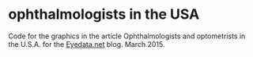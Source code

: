 ophthalmologists in the USA
===========================

Code for the graphics in the article Ophthalmologists and optometrists in the U.S.A. for the [Eyedata.net](http://eyedata.net/index.php/blog) blog. March 2015.

